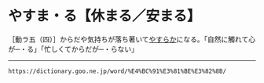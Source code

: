 # やすま・る【休まる／安まる】

［動ラ五（四）］からだや気持ちが落ち著いて[やすらか](やすらか（安らか）)になる。「自然に觸れて心が─・る」「忙しくてからだが─・らない」

---
`https://dictionary.goo.ne.jp/word/%E4%BC%91%E3%81%BE%E3%82%8B/`